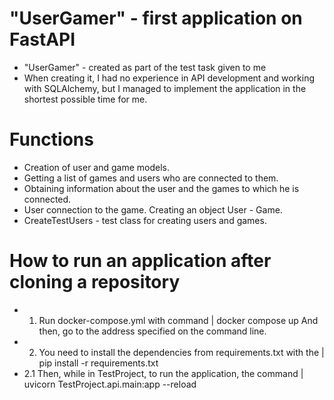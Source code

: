 # "UserGamer" - first application on FastAPI
- "UserGamer" - created as part of the test task given to me
- When creating it, I had no experience in API development and working with SQLAlchemy, but I managed to implement the application in the shortest possible time for me.

# Functions
- Creation of user and game models.
- Getting a list of games and users who are connected to them.
- Obtaining information about the user and the games to which he is connected.
- User connection to the game. Creating an object User - Game.
- CreateTestUsers - test class for creating users and games.

# How to run an application after cloning a repository
- 1. Run docker-compose.yml with command | docker compose up
And then, go to the address specified on the command line.
- 2. You need to install the dependencies from requirements.txt with the | pip install -r requirements.txt
- 2.1 Then, while in TestProject, to run the application, the command | uvicorn TestProject.api.main:app --reload

